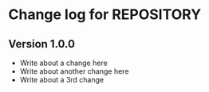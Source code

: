 Change log for REPOSITORY
=========================

Version 1.0.0
-------------

* Write about a change here
* Write about another change here
* Write about a 3rd change
